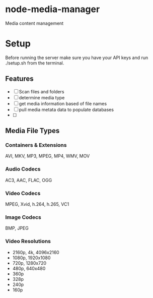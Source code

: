 # node-media-manager
Media content management

# Setup
Before running the server make sure you have your API keys and run ./setup.sh from the terminal.

## Features
- [ ] Scan files and folders
- [ ] determine media type
- [ ] get media information based of file names
- [ ] pull media metata data to populate databases
- [ ] 

## Media File Types
### Containers & Extensions
AVI, MKV, MP3, MPEG, MP4, WMV, MOV

### Audio Codecs
AC3, AAC, FLAC, OGG

### Video Codecs
MPEG, Xvid, h.264, h.265, VC1

### Image Codecs
BMP, JPEG

### Video Resolutions
- 2160p, 4k, 4096x2160
- 1080p, 1920x1080
- 720p, 1280x720
- 480p, 640x480
- 360p
- 328p
- 240p
- 160p
